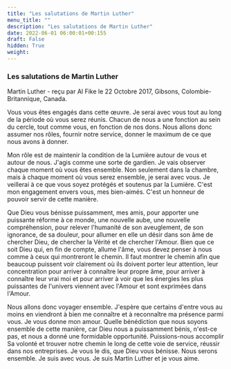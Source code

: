 ```yaml
---
title: "Les salutations de Martin Luther"
menu_title: ""
description: "Les salutations de Martin Luther"
date: 2022-06-01 06:00:01+00:155
draft: False
hidden: True
weight:
---
```

### Les salutations de Martin Luther

Martin Luther - reçu par Al Fike le 22 Octobre 2017, Gibsons, Colombie-Britannique, Canada.

Vous vous êtes engagés dans cette œuvre. Je serai avec vous tout au long de la période où vous serez réunis. Chacun de nous a une fonction au sein du cercle, tout comme vous, en fonction de nos dons. Nous allons donc assumer nos rôles, fournir notre service, donner le maximum de ce que nous avons à donner.

Mon rôle est de maintenir la condition de la Lumière autour de vous et autour de nous. J'agis comme une sorte de gardien. Je vais observer chaque moment où vous êtes ensemble. Non seulement dans la chambre, mais à chaque moment où vous serez ensemble, je serai avec vous. Je veillerai à ce que vous soyez protégés et soutenus par la Lumière. C'est mon engagement envers vous, mes bien-aimés. C'est un honneur de pouvoir servir de cette manière.

Que Dieu vous bénisse puissamment, mes amis, pour apporter une puissante réforme à ce monde, une nouvelle aube, une nouvelle compréhension, pour relever l'humanité de son aveuglement, de son ignorance, de sa douleur, pour allumer en elle un désir dans son âme de chercher Dieu, de chercher la Vérité et de chercher l'Amour. Bien que ce soit Dieu qui, en fin de compte, allume l'âme, vous devez penser à nous comme à ceux qui montreront le chemin. Il faut montrer le chemin afin que beaucoup puissent voir clairement où ils doivent porter leur attention, leur concentration pour arriver à connaître leur propre âme, pour arriver à connaître leur vrai moi et pour arriver à voir que les énergies les plus puissantes de l'univers viennent avec l'Amour et sont exprimées dans l'Amour. 

Nous allons donc voyager ensemble. J'espère que certains d'entre vous au moins en viendront à bien me connaître et à reconnaître ma présence parmi vous. Je vous donne mon amour. Quelle bénédiction que nous soyons ensemble de cette manière, car Dieu nous a puissamment bénis, n'est-ce pas, et nous a donné une formidable opportunité. Puissions-nous accomplir Sa volonté et trouver notre chemin le long de cette voie de service, réussir dans nos entreprises. Je vous le dis, que Dieu vous bénisse. Nous serons ensemble. Je suis avec vous. Je suis Martin Luther et je vous aime.
